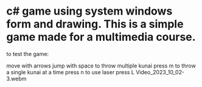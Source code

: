 # c# game using system windows form and drawing. This is a simple game made for a multimedia course.

to test the game:

move with arrows
jump with space
to throw multiple kunai press m
to throw a single kunai at a time press n
to use laser press L Video_2023_10_02-3.webm
